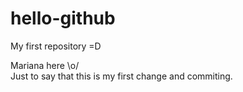 # hello-github

My first repository =D

Mariana here \o/ <br />
Just to say that this is my first change and commiting.
